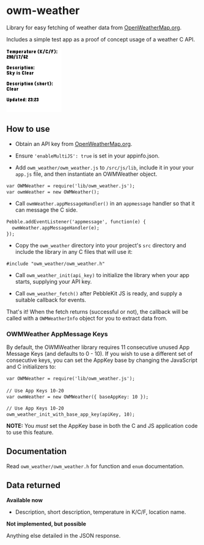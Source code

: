 # owm-weather

Library for easy fetching of weather data from [OpenWeatherMap.org](http://home.openweathermap.org).

Includes a simple test app as a proof of concept usage of a weather C API.

![basalt](screenshots/basalt.png)


## How to use

* Obtain an API key from [OpenWeatherMap.org](http://home.openweathermap.org/users/sign_up).

* Ensure `'enableMultiJS': true` is set in your appinfo.json.

* Add `owm_weather/owm_weather.js` to `/src/js/lib`, include it in your your `app.js` file, and then instantiate an OWMWeather object.

```
var OWMWeather = require('lib/owm_weather.js');
var owmWeather = new OWMWeather();
```

* Call `owmWeather.appMessageHandler()` in an `appmessage` handler so that it can message the C side.

```
Pebble.addEventListener('appmessage', function(e) {
  owmWeather.appMessageHandler(e);
});
```

* Copy the `owm_weather` directory into your project's `src` directory and include the library in any C files that will use it:

```
#include "owm_weather/owm_weather.h"
```

* Call `owm_weather_init(api_key)` to initialize the library when your app starts, supplying your API key.

* Call `owm_weather_fetch()` after PebbleKit JS is ready, and supply a suitable
  callback for events.

That's it! When the fetch returns (successful or not), the callback will be called with a `OWMWeatherInfo` object for you to extract data from.

### OWMWeather AppMessage Keys

By default, the OWMWeather library requires 11 consecutive unused App Message Keys (and defaults to 0 - 10). If you wish to use a different set of consecutive keys, you can set the AppKey base by changing the JavaScript and C initializers to:

```
var OWMWeather = require('lib/owm_weather.js');

// Use App Keys 10-20
var owmWeather = new OWMWeather({ baseAppKey: 10 });
```

```
// Use App Keys 10-20
owm_weather_init_with_base_app_key(apiKey, 10);
```

**NOTE:** You *must* set the AppKey base in both the C and JS application code to use this feature.

## Documentation

Read `owm_weather/owm_weather.h` for function and `enum` documentation.


## Data returned

**Available now**

* Description, short description, temperature in K/C/F, location name.

**Not implemented, but possible**

Anything else detailed in the JSON response.
